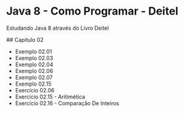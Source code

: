 # Java 8 - Como Programar - Deitel<br>
<p>Estudando Java 8 através do Livro Deitel</p>
## Capitulo 02
<ul>
    <li>Exemplo 02.01</li>
    <li>Exemplo 02.03</li>
    <li>Exemplo 02.04</li>
    <li>Exemplo 02.06</li>
    <li>Exemplo 02.07</li>
    <li>Exemplo 02.15</li>
    <li>Exercício 02.06</li>
    <li>Exercício 02.15 - Aritimética</li>
    <li>Exercício 02.16 - Comparação De Inteiros</li>
</ul>